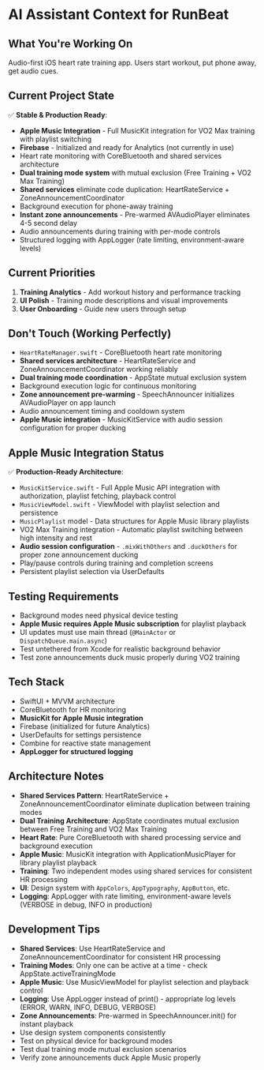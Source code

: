 # AI Assistant Context for RunBeat

## What You're Working On
Audio-first iOS heart rate training app. Users start workout, put phone away, get audio cues.

## Current Project State
✅ **Stable & Production Ready**:
- **Apple Music Integration** - Full MusicKit integration for VO2 Max training with playlist switching
- **Firebase** - Initialized and ready for Analytics (not currently in use)
- Heart rate monitoring with CoreBluetooth and shared services architecture
- **Dual training mode system** with mutual exclusion (Free Training + VO2 Max Training)
- **Shared services** eliminate code duplication: HeartRateService + ZoneAnnouncementCoordinator
- Background execution for phone-away training
- **Instant zone announcements** - Pre-warmed AVAudioPlayer eliminates 4-5 second delay
- Audio announcements during training with per-mode controls
- Structured logging with AppLogger (rate limiting, environment-aware levels)

## Current Priorities
1. **Training Analytics** - Add workout history and performance tracking
2. **UI Polish** - Training mode descriptions and visual improvements
3. **User Onboarding** - Guide new users through setup

## Don't Touch (Working Perfectly)
- `HeartRateManager.swift` - CoreBluetooth heart rate monitoring
- **Shared services architecture** - HeartRateService and ZoneAnnouncementCoordinator working reliably
- **Dual training mode coordination** - AppState mutual exclusion system
- Background execution logic for continuous monitoring
- **Zone announcement pre-warming** - SpeechAnnouncer initializes AVAudioPlayer on app launch
- Audio announcement timing and cooldown system
- **Apple Music integration** - MusicKitService with audio session configuration for proper ducking

## Apple Music Integration Status
✅ **Production-Ready Architecture**:
- `MusicKitService.swift` - Full Apple Music API integration with authorization, playlist fetching, playback control
- `MusicViewModel.swift` - ViewModel with playlist selection and persistence
- `MusicPlaylist` model - Data structures for Apple Music library playlists
- VO2 Max Training integration - Automatic playlist switching between high intensity and rest
- **Audio session configuration** - `.mixWithOthers` and `.duckOthers` for proper zone announcement ducking
- Play/pause controls during training and completion screens
- Persistent playlist selection via UserDefaults

## Testing Requirements
- Background modes need physical device testing
- **Apple Music requires Apple Music subscription** for playlist playback
- UI updates must use main thread (`@MainActor` or `DispatchQueue.main.async`)
- Test untethered from Xcode for realistic background behavior
- Test zone announcements duck music properly during VO2 training

## Tech Stack
- SwiftUI + MVVM architecture
- CoreBluetooth for HR monitoring
- **MusicKit for Apple Music integration**
- Firebase (initialized for future Analytics)
- UserDefaults for settings persistence
- Combine for reactive state management
- **AppLogger for structured logging**

## Architecture Notes
- **Shared Services Pattern**: HeartRateService + ZoneAnnouncementCoordinator eliminate duplication between training modes
- **Dual Training Architecture**: AppState coordinates mutual exclusion between Free Training and VO2 Max Training
- **Heart Rate**: Pure CoreBluetooth with shared processing service and background execution
- **Apple Music**: MusicKit integration with ApplicationMusicPlayer for library playlist playback
- **Training**: Two independent modes using shared services for consistent HR processing
- **UI**: Design system with `AppColors`, `AppTypography`, `AppButton`, etc.
- **Logging**: AppLogger with rate limiting, environment-aware levels (VERBOSE in debug, INFO in production)

## Development Tips
- **Shared Services**: Use HeartRateService and ZoneAnnouncementCoordinator for consistent HR processing
- **Training Modes**: Only one can be active at a time - check AppState.activeTrainingMode
- **Apple Music**: Use MusicViewModel for playlist selection and playback control
- **Logging**: Use AppLogger instead of print() - appropriate log levels (ERROR, WARN, INFO, DEBUG, VERBOSE)
- **Zone Announcements**: Pre-warmed in SpeechAnnouncer.init() for instant playback
- Use design system components consistently
- Test on physical device for background modes
- Test dual training mode mutual exclusion scenarios
- Verify zone announcements duck Apple Music properly
